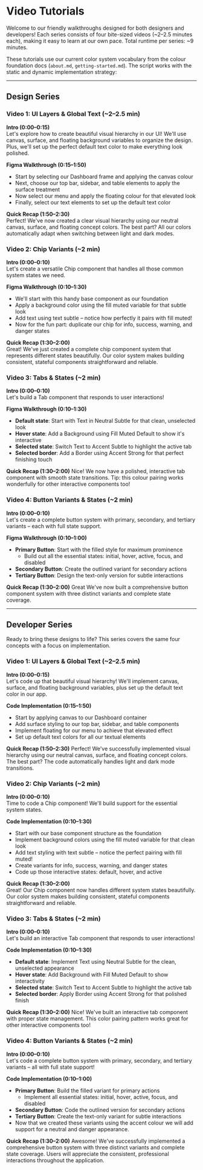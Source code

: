 # Video Tutorials

Welcome to our friendly walkthroughs designed for both designers and developers! Each series consists of four bite-sized videos (~2–2.5 minutes each), making it easy to learn at our own pace. Total runtime per series: ~9 minutes.

These tutorials use our current color system vocabulary from the colour foundation docs (`about.md`, `getting-started.md`). The script works with the static and dynamic implementation strategy:

---

## Design Series

### Video 1: UI Layers & Global Text (~2–2.5 min)

**Intro (0:00–0:15)**  
Let's explore how to create beautiful visual hierarchy in our UI! We'll use canvas, surface, and floating background variables to organize the design. Plus, we'll set up the perfect default text color to make everything look polished.

**Figma Walkthrough (0:15–1:50)**

- Start by selecting our Dashboard frame and applying the canvas colour
- Next, choose our top bar, sidebar, and table elements to apply the surface treatment
- Now select our menu and apply the floating colour for that elevated look
- Finally, select our text elements to set up the default text color

**Quick Recap (1:50–2:30)**  
Perfect! We've now created a clear visual hierarchy using our neutral canvas, surface, and floating concept colors. The best part? All our colors automatically adapt when switching between light and dark modes.

### Video 2: Chip Variants (~2 min)

**Intro (0:00–0:10)**  
Let's create a versatile Chip component that handles all those common system states we need.

**Figma Walkthrough (0:10–1:30)**

- We'll start with this handy base component as our foundation
- Apply a background color using the fill muted variable for that subtle look
- Add text using text subtle – notice how perfectly it pairs with fill muted!
- Now for the fun part: duplicate our chip for info, success, warning, and danger states

**Quick Recap (1:30–2:00)**  
Great! We've just created a complete chip component system that represents different states beautifully. Our color system makes building consistent, stateful components straightforward and reliable.

### Video 3: Tabs & States (~2 min)

**Intro (0:00–0:10)**  
Let's build a Tab component that responds to user interactions!

**Figma Walkthrough (0:10–1:30)**

- **Default state**: Start with Text in Neutral Subtle for that clean, unselected look
- **Hover state**: Add a Background using Fill Muted Default to show it's interactive
- **Selected state**: Switch Text to Accent Subtle to highlight the active tab
- **Selected border**: Add a Border using Accent Strong for that perfect finishing touch

**Quick Recap (1:30–2:00)**
Nice! We now have a polished, interactive tab component with smooth state transitions. Tip: this colour pairing works wonderfully for other interactive components too!

### Video 4: Button Variants & States (~2 min)

**Intro (0:00–0:10)**  
Let's create a complete button system with primary, secondary, and tertiary variants – each with full state support.

**Figma Walkthrough (0:10–1:00)**

- **Primary Button**: Start with the filled style for maximum prominence
  - Build out all the essential states: initial, hover, active, focus, and disabled
- **Secondary Button**: Create the outlined variant for secondary actions
- **Tertiary Button**: Design the text-only version for subtle interactions

**Quick Recap (1:30–2:00)**
Great We've now built a comprehensive button component system with three distinct variants and complete state coverage.

---

## Developer Series

Ready to bring these designs to life? This series covers the same four concepts with a focus on implementation.

### Video 1: UI Layers & Global Text (~2–2.5 min)

**Intro (0:00–0:15)**  
Let's code up that beautiful visual hierarchy! We'll implement canvas, surface, and floating background variables, plus set up the default text color in our app.

**Code Implementation (0:15–1:50)**

- Start by applying canvas to our Dashboard container
- Add surface styling to our top bar, sidebar, and table components
- Implement floating for our menu to achieve that elevated effect
- Set up default text colors for all our textual elements

**Quick Recap (1:50–2:30)**
Perfect! We've successfully implemented visual hierarchy using our neutral canvas, surface, and floating concept colors. The best part? The code automatically handles light and dark mode transitions.

### Video 2: Chip Variants (~2 min)

**Intro (0:00–0:10)**  
Time to code a Chip component! We'll build support for the essential system states.

**Code Implementation (0:10–1:30)**

- Start with our base component structure as the foundation
- Implement background colors using the fill muted variable for that clean look
- Add text styling with text subtle – notice the perfect pairing with fill muted!
- Create variants for info, success, warning, and danger states
- Code up those interactive states: default, hover, and active

**Quick Recap (1:30–2:00)**  
Great! Our Chip component now handles different system states beautifully. Our color system makes building consistent, stateful components straightforward and reliable.

### Video 3: Tabs & States (~2 min)

**Intro (0:00–0:10)**  
Let's build an interactive Tab component that responds to user interactions!

**Code Implementation (0:10–1:30)**

- **Default state**: Implement Text using Neutral Subtle for the clean, unselected appearance
- **Hover state**: Add Background with Fill Muted Default to show interactivity
- **Selected state**: Switch Text to Accent Subtle to highlight the active tab
- **Selected border**: Apply Border using Accent Strong for that polished finish

**Quick Recap (1:30–2:00)**
Nice! We've built an interactive tab component with proper state management. This color pairing pattern works great for other interactive components too!

### Video 4: Button Variants & States (~2 min)

**Intro (0:00–0:10)**  
Let's code a complete button system with primary, secondary, and tertiary variants – all with full state support!

**Code Implementation (0:10–1:00)**

- **Primary Button**: Build the filled variant for primary actions
  - Implement all essential states: initial, hover, active, focus, and disabled
- **Secondary Button**: Code the outlined version for secondary actions
- **Tertiary Button**: Create the text-only variant for subtle interactions
- Now that we created these variants using the accent colour we will add support for a neutral and danger appearance.

**Quick Recap (1:30–2:00)**
Awesome! We've successfully implemented a comprehensive button system with three distinct variants and complete state coverage. Users will appreciate the consistent, professional interactions throughout the application.
